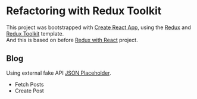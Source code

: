 # Refactoring with Redux Toolkit
This project was bootstrapped with [Create React App](https://github.com/facebook/create-react-app), using the [Redux](https://redux.js.org/) and [Redux Toolkit](https://redux-toolkit.js.org/) template.
<br />
And this is based on before [Redux with React](https://github.com/charlie-lyc/redux_with_react_1805) project.


## Blog
Using external fake API [JSON Placeholder](https://jsonplaceholder.typicode.com).

- Fetch Posts
- Create Post